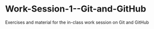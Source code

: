# Work-Session-1--Git-and-GitHub
Exercises and material for the in-class work session on Git and GitHub
